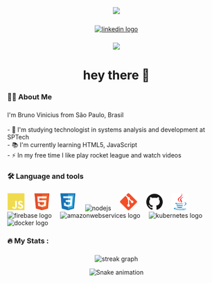 <div align="center">
  <img height="150" src="https://camo.githubusercontent.com/62da68eb62b1e5f175f7d1f0191dd89a653d7908feb22d37d4a0ab07365d6791/68747470733a2f2f6d656469612e67697068792e636f6d2f6d656469612f4d3967624264396e6244724f5475314d71782f67697068792e676966"  />
</div>

###

<div align="center">
     <a href="https://www.linkedin.com/in/brunoviniciusrm/" target="_blank"> <img
            src="https://img.shields.io/static/v1?message=LinkedIn&logo=linkedin&label=&color=0077B5&logoColor=white&labelColor=&style=for-the-badge"
            height="25" alt="linkedin logo" /> </a>
</div>

###

<div align="center">
  <img src="https://visitor-badge.laobi.icu/badge?page_id=BrunoMatoszk.BrunoMatoszk&"  />
</div>

###

<h1 align="center">hey there 👋</h1>

###

<h3 align="left">👩‍💻  About Me</h3>

###

<p align="left">I'm Bruno Vinicius from São Paulo, Brasil<br><br>- 🔭 I'm studying technologist in systems analysis and development at SPTech<br>- 📚 I'm currently learning HTML5, JavaScript<br>- ⚡ In my free time I like play rocket league and watch videos</p>

###

<h3 align="left">🛠 Language and tools</h3>

###

<div align="left">
<img alt="Js" height="40" src="https://raw.githubusercontent.com/devicons/devicon/master/icons/javascript/javascript-plain.svg">
<img width="12" />
<img alt="HTML" height="40" src="https://raw.githubusercontent.com/devicons/devicon/master/icons/html5/html5-original.svg">
<img width="12" />
<img alt="CSS" height="40" src="https://raw.githubusercontent.com/devicons/devicon/master/icons/css3/css3-original.svg">
<img width="12" />
<img alt="nodejs" height="40" src="https://cdn.worldvectorlogo.com/logos/nodejs-icon.svg">
<img width="12" />
<img alt="git" height="40" src="https://raw.githubusercontent.com/devicons/devicon/master/icons/git/git-original.svg">
<img width="12" />
<img alt="github" height="40" src="https://raw.githubusercontent.com/devicons/devicon/master/icons/github/github-original.svg">
<img width="12" />
<img alt="Java" height="40" src="https://github.com/devicons/devicon/blob/master/icons/java/java-original.svg">





  <img src="https://cdn.jsdelivr.net/gh/devicons/devicon/icons/firebase/firebase-plain-wordmark.svg" height="40" alt="firebase logo"  />
  <img width="12" />
  <img src="https://cdn.jsdelivr.net/gh/devicons/devicon/icons/amazonwebservices/amazonwebservices-original.svg" height="40" alt="amazonwebservices logo"  />
  <img width="12" />
  <img src="https://cdn.jsdelivr.net/gh/devicons/devicon/icons/kubernetes/kubernetes-plain.svg" height="40" alt="kubernetes logo"  />
  <img width="12" />
  <img src="https://cdn.jsdelivr.net/gh/devicons/devicon/icons/docker/docker-plain-wordmark.svg" height="40" alt="docker logo"  />
</div>

###

<h3 align="left">🔥   My Stats :</h3>

###

<div align="center">
  <img src="https://streak-stats.demolab.com?user=BrunoMatoszk&locale=en&mode=daily&theme=dark&hide_border=false&border_radius=5&order=3" height="220" alt="streak graph"  />
</div>

<div align="center">



![Snake animation](https://github.com/danielbped/danielbped/blob/output/github-contribution-grid-snake.svg)



</div>

###
